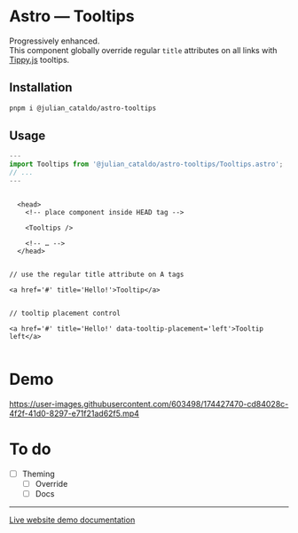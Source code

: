# Astro — Tooltips

Progressively enhanced.  
This component globally override regular `title` attributes on all links with [Tippy.js](https://atomiks.github.io/tippyjs/) tooltips.

## Installation

```sh
pnpm i @julian_cataldo/astro-tooltips
```

## Usage

```ts
---
import Tooltips from '@julian_cataldo/astro-tooltips/Tooltips.astro';
// ...
---
```

```tsx

  <head>
    <!-- place component inside HEAD tag -->

    <Tooltips />

    <!-- … -->
  </head>

```

```tsx

// use the regular title attribute on A tags

<a href='#' title='Hello!'>Tooltip</a>


// tooltip placement control

<a href='#' title='Hello!' data-tooltip-placement='left'>Tooltip left</a>


```

# Demo

https://user-images.githubusercontent.com/603498/174427470-cd84028c-4f2f-41d0-8297-e71f21ad62f5.mp4

# To do

- [ ] Theming
  - [ ] Override
  - [ ] Docs

---

[Live website demo documentation](../../demo)

